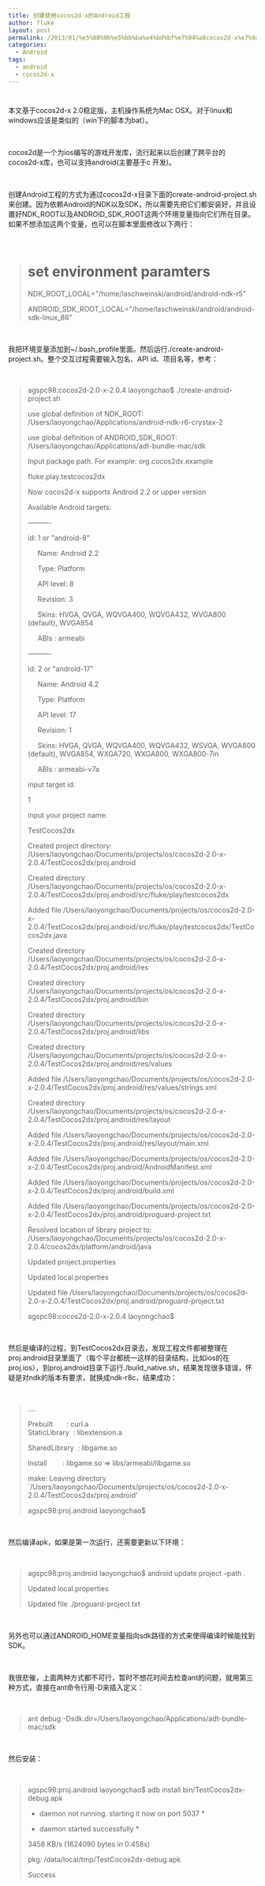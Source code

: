 ```yaml
---
title: 创建使用cocos2d-x的Android工程
author: fluke
layout: post
permalink: /2013/01/%e5%88%9b%e5%bb%ba%e4%bd%bf%e7%94%a8cocos2d-x%e7%9a%84android%e5%b7%a5%e7%a8%8b/
categories:
  - Android
tags:
  - android
  - cocos2d-x
---
```

# 

本文基于cocos2d-x 2.0稳定版，主机操作系统为Mac OSX。对于linux和windows应该是类似的（win下的脚本为bat）。

 

cocos2d是一个为ios编写的游戏开发库，流行起来以后创建了跨平台的cocos2d-x库，也可以支持android(主要基于c 开发)。

 

创建Android工程的方式为通过cocos2d-x目录下面的create-android-project.sh来创建。因为依赖Android的NDK以及SDK，所以需要先把它们都安装好，并且设置好NDK\_ROOT以及ANDROID\_SDK_ROOT这两个环境变量指向它们所在目录。如果不想添加这两个变量，也可以在脚本里面修改以下两行：

 

> # set environment paramters
> 
> NDK\_ROOT\_LOCAL="/home/laschweinski/android/android-ndk-r5"
> 
> ANDROID\_SDK\_ROOT\_LOCAL="/home/laschweinski/android/android-sdk-linux\_86"

 

我把环境变量添加到~/.bash_profile里面。然后运行./create-android-project.sh。整个交互过程需要输入包名、API id、项目名等，参考：

 

> agspc98:cocos2d-2.0-x-2.0.4 laoyongchao$ ./create-android-project.sh 
> 
> use global definition of NDK_ROOT: /Users/laoyongchao/Applications/android-ndk-r6-crystax-2
> 
> use global definition of ANDROID\_SDK\_ROOT: /Users/laoyongchao/Applications/adt-bundle-mac/sdk
> 
> Input package path. For example: org.cocos2dx.example
> 
> fluke.play.testcocos2dx
> 
> Now cocos2d-x supports Android 2.2 or upper version
> 
> Available Android targets:
> 
> ———-
> 
> id: 1 or "android-8"
> 
>      Name: Android 2.2
> 
>      Type: Platform
> 
>      API level: 8
> 
>      Revision: 3
> 
>      Skins: HVGA, QVGA, WQVGA400, WQVGA432, WVGA800 (default), WVGA854
> 
>      ABIs : armeabi
> 
> ———-
> 
> id: 2 or "android-17"
> 
>      Name: Android 4.2
> 
>      Type: Platform
> 
>      API level: 17
> 
>      Revision: 1
> 
>      Skins: HVGA, QVGA, WQVGA400, WQVGA432, WSVGA, WVGA800 (default), WVGA854, WXGA720, WXGA800, WXGA800-7in
> 
>      ABIs : armeabi-v7a
> 
> input target id:
> 
> 1
> 
> input your project name:
> 
> TestCocos2dx
> 
> Created project directory: /Users/laoyongchao/Documents/projects/os/cocos2d-2.0-x-2.0.4/TestCocos2dx/proj.android
> 
> Created directory /Users/laoyongchao/Documents/projects/os/cocos2d-2.0-x-2.0.4/TestCocos2dx/proj.android/src/fluke/play/testcocos2dx
> 
> Added file /Users/laoyongchao/Documents/projects/os/cocos2d-2.0-x-2.0.4/TestCocos2dx/proj.android/src/fluke/play/testcocos2dx/TestCocos2dx.java
> 
> Created directory /Users/laoyongchao/Documents/projects/os/cocos2d-2.0-x-2.0.4/TestCocos2dx/proj.android/res
> 
> Created directory /Users/laoyongchao/Documents/projects/os/cocos2d-2.0-x-2.0.4/TestCocos2dx/proj.android/bin
> 
> Created directory /Users/laoyongchao/Documents/projects/os/cocos2d-2.0-x-2.0.4/TestCocos2dx/proj.android/libs
> 
> Created directory /Users/laoyongchao/Documents/projects/os/cocos2d-2.0-x-2.0.4/TestCocos2dx/proj.android/res/values
> 
> Added file /Users/laoyongchao/Documents/projects/os/cocos2d-2.0-x-2.0.4/TestCocos2dx/proj.android/res/values/strings.xml
> 
> Created directory /Users/laoyongchao/Documents/projects/os/cocos2d-2.0-x-2.0.4/TestCocos2dx/proj.android/res/layout
> 
> Added file /Users/laoyongchao/Documents/projects/os/cocos2d-2.0-x-2.0.4/TestCocos2dx/proj.android/res/layout/main.xml
> 
> Added file /Users/laoyongchao/Documents/projects/os/cocos2d-2.0-x-2.0.4/TestCocos2dx/proj.android/AndroidManifest.xml
> 
> Added file /Users/laoyongchao/Documents/projects/os/cocos2d-2.0-x-2.0.4/TestCocos2dx/proj.android/build.xml
> 
> Added file /Users/laoyongchao/Documents/projects/os/cocos2d-2.0-x-2.0.4/TestCocos2dx/proj.android/proguard-project.txt
> 
> Resolved location of library project to: /Users/laoyongchao/Documents/projects/os/cocos2d-2.0-x-2.0.4/cocos2dx/platform/android/java
> 
> Updated project.properties
> 
> Updated local.properties
> 
> Updated file /Users/laoyongchao/Documents/projects/os/cocos2d-2.0-x-2.0.4/TestCocos2dx/proj.android/proguard-project.txt
> 
> agspc98:cocos2d-2.0-x-2.0.4 laoyongchao$ 

 

然后是编译的过程，到TestCocos2dx目录去，发现工程文件都被整理在proj.android目录里面了（每个平台都统一这样的目录结构，比如ios的在proj.ios），到proj.android目录下运行./build_native.sh，结果发现很多错误，怀疑是对ndk的版本有要求，就换成ndk-r8c，结果成功：

 

> ….
> 
> Prebuilt       : curl.a  
> StaticLibrary  : libextension.a
> 
> SharedLibrary  : libgame.so
> 
> Install        : libgame.so => libs/armeabi/libgame.so
> 
> make: Leaving directory `/Users/laoyongchao/Documents/projects/os/cocos2d-2.0-x-2.0.4/TestCocos2dx/proj.android'
> 
> agspc98:proj.android laoyongchao$ 

 

然后编译apk，如果是第一次运行，还需要更新以下环境：

 

> agspc98:proj.android laoyongchao$ android update project –path .
> 
> Updated local.properties
> 
> Updated file ./proguard-project.txt

 

另外也可以通过ANDROID_HOME变量指向sdk路径的方式来使得编译时候能找到SDK。

 

我很悲催，上面两种方式都不可行，暂时不想花时间去检查ant的问题，就用第三种方式，直接在ant命令行用-D来插入定义：

 

> ant debug -Dsdk.dir=/Users/laoyongchao/Applications/adt-bundle-mac/sdk

 

然后安装：

 

> agspc98:proj.android laoyongchao$ adb install bin/TestCocos2dx-debug.apk 
> 
> * daemon not running. starting it now on port 5037 *
> 
> * daemon started successfully *
> 
> 3458 KB/s (1624090 bytes in 0.458s)
> 
> pkg: /data/local/tmp/TestCocos2dx-debug.apk
> 
> Success

 

 

 